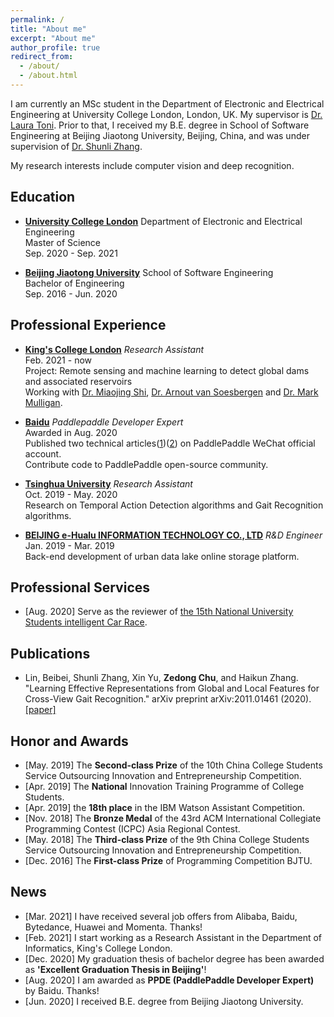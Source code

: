 ```yaml
---
permalink: /
title: "About me"
excerpt: "About me"
author_profile: true
redirect_from: 
  - /about/
  - /about.html
---
```


I am currently an MSc student in the Department of Electronic and Electrical Engineering at University College London, London, UK. My supervisor is [Dr. Laura Toni](https://laspucl2016.com/team/laura-toni/). Prior to that, I received my B.E. degree in School of Software Engineering at Beijing Jiaotong University, Beijing, China, and was under supervision of [Dr. Shunli Zhang](https://scholar.google.co.uk/citations?hl=en&user=_JM4nEcAAAAJ).

 My research interests include computer vision and deep recognition.

## Education
* [**University College London**](https://www.ucl.ac.uk/)  Department of Electronic and Electrical Engineering  
  Master of Science  
  Sep. 2020 - Sep. 2021
  
* [**Beijing Jiaotong University**](http://en.bjtu.edu.cn/)  School of Software Engineering  
  Bachelor of Engineering  
  Sep. 2016 - Jun. 2020

## Professional Experience
* [**King's College London**](https://www.kcl.ac.uk/) *Research Assistant*  
  Feb. 2021 - now  
  Project: Remote sensing and machine learning to detect global dams and associated reservoirs  
  Working with [Dr. Miaojing Shi](https://sites.google.com/site/miaojingshi), [Dr. Arnout van Soesbergen](https://www.kcl.ac.uk/people/arnout-van-soesbergen) and [Dr. Mark Mulligan](https://www.kcl.ac.uk/people/mark-mulligan).

* [**Baidu**](https://www.baidu.com/) *Paddlepaddle Developer Expert*  
  Awarded in Aug. 2020  
  Published two technical articles([1](https://mp.weixin.qq.com/s/IKod7BjBXN0fXX7Q1NfbMw))([2](https://mp.weixin.qq.com/s/wl9T_Go5V7I_SLDO-xBdNw)) on PaddlePaddle WeChat official account.  
  Contribute code to PaddlePaddle open-source community.
  
* [**Tsinghua University**](https://www.tsinghua.edu.cn/) *Research Assistant*  
  Oct. 2019 - May. 2020  
  Research on Temporal Action Detection algorithms and Gait Recognition algorithms.

* [**BEIJING e-Hualu INFORMATION TECHNOLOGY CO., LTD**](http://ehualu.com/) *R&D Engineer*  
  Jan. 2019 - Mar. 2019  
  Back-end development of urban data lake online storage platform.
 
## Professional Services
* [Aug. 2020] Serve as the reviewer of [the 15th National University Students intelligent Car Race](https://smartcar.cdstm.cn/index).

## Publications

* Lin, Beibei, Shunli Zhang, Xin Yu, **Zedong Chu**, and Haikun Zhang. "Learning Effective Representations from Global and Local Features for Cross-View Gait Recognition." arXiv preprint arXiv:2011.01461 (2020).  [[paper]](https://arxiv.org/pdf/2011.01461.pdf)

## Honor and Awards
* [May. 2019] The **Second-class Prize** of the 10th China College Students Service Outsourcing Innovation and Entrepreneurship Competition.
* [Apr. 2019] The **National** Innovation Training Programme of College Students.
* [Apr. 2019] the **18th place** in the IBM Watson Assistant Competition.
* [Nov. 2018] The **Bronze Medal** of the 43rd ACM International Collegiate Programming Contest (ICPC) Asia Regional Contest.
* [May. 2018] The **Third-class Prize** of the 9th China College Students Service Outsourcing Innovation and Entrepreneurship Competition. 
* [Dec. 2016] The **First-class Prize** of Programming Competition BJTU.

  
## News
* [Mar. 2021] I have received several job offers from Alibaba, Baidu, Bytedance, Huawei and Momenta. Thanks!
* [Feb. 2021] I start working as a Research Assistant in the Department of Informatics, King's College London.
* [Dec. 2020] My graduation thesis of bachelor degree has been awarded as **'Excellent Graduation Thesis in Beijing'**!
* [Aug. 2020] I am awarded as **PPDE (PaddlePaddle Developer Expert)** by Baidu. Thanks!
* [Jun. 2020] I received B.E. degree from Beijing Jiaotong University.

&nbsp;&nbsp;&nbsp;&nbsp;&nbsp;&nbsp;&nbsp;&nbsp;
<script type="text/javascript" id="clstr_globe" src="//clustrmaps.com/globe.js?d=ru2lEa45xfHWP8l5jK0mBHVRxhxCPXqPODLM6rcxYTE"></script>
